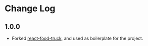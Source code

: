 # Change Log

## 1.0.0

* Forked [react-food-truck](https://github.com/burkeholland/react-food-truck), 
and used as boilerplate for the project.
